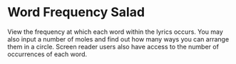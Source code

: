 Word Frequency Salad
====================

View the frequency at which each word within the lyrics occurs. You may also input a number of moles and find out how many ways you can arrange them in a circle. Screen reader users also have access to the number of occurrences of each word.
